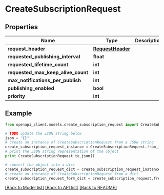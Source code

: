# CreateSubscriptionRequest


## Properties
Name | Type | Description | Notes
------------ | ------------- | ------------- | -------------
**request_header** | [**RequestHeader**](RequestHeader.md) |  | [optional] 
**requested_publishing_interval** | **float** |  | [optional] 
**requested_lifetime_count** | **int** |  | [optional] 
**requested_max_keep_alive_count** | **int** |  | [optional] 
**max_notifications_per_publish** | **int** |  | [optional] 
**publishing_enabled** | **bool** |  | [optional] 
**priority** | **int** |  | [optional] 

## Example

```python
from openapi_client.models.create_subscription_request import CreateSubscriptionRequest

# TODO update the JSON string below
json = "{}"
# create an instance of CreateSubscriptionRequest from a JSON string
create_subscription_request_instance = CreateSubscriptionRequest.from_json(json)
# print the JSON string representation of the object
print CreateSubscriptionRequest.to_json()

# convert the object into a dict
create_subscription_request_dict = create_subscription_request_instance.to_dict()
# create an instance of CreateSubscriptionRequest from a dict
create_subscription_request_form_dict = create_subscription_request.from_dict(create_subscription_request_dict)
```
[[Back to Model list]](../README.md#documentation-for-models) [[Back to API list]](../README.md#documentation-for-api-endpoints) [[Back to README]](../README.md)


